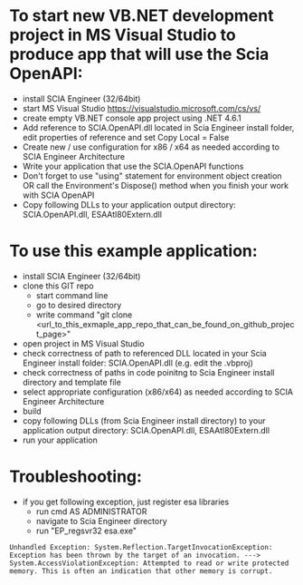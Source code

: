 # To start new VB.NET development project in MS Visual Studio to produce app that will use the Scia OpenAPI:
- install SCIA Engineer (32/64bit)
- start MS Visual Studio https://visualstudio.microsoft.com/cs/vs/
- create empty VB.NET console app project using .NET 4.6.1
- Add reference to SCIA.OpenAPI.dll located in Scia Engineer install folder, edit properties of reference and set Copy Local = False
- Create new / use configuration for x86 / x64 as needed according to SCIA Engineer Architecture
- Write your application that use the SCIA.OpenAPI functions
- Don't forget to use "using" statement for environment object creation OR call the Environment's Dispose() method when you finish your work with SCIA OpenAPI
- Copy following DLLs to your application output directory: SCIA.OpenAPI.dll, ESAAtl80Extern.dll

# To use this example application:
- install SCIA Engineer (32/64bit)
- clone this GIT repo
  - start command line
  - go to desired directory
  - write command "git clone <url_to_this_exmaple_app_repo_that_can_be_found_on_github_project_page>"
- open project in MS Visual Studio
- check correctness of path to referenced DLL located in your Scia Engineer install folder: SCIA.OpenAPI.dll (e.g. edit the .vbproj)
- check correctness of paths in code poinitng to Scia Engineer install directory and template file
- select appropriate configuration (x86/x64) as needed according to SCIA Engineer Architecture
- build
- copy following DLLs (from Scia Engineer install directory) to your application output directory: SCIA.OpenAPI.dll, ESAAtl80Extern.dll
- run your application

# Troubleshooting:
* if you get following exception, just register esa libraries
	* run cmd AS ADMINISTRATOR
	* navigate to Scia Engineer directory
	* run "EP_regsvr32 esa.exe"
```
Unhandled Exception: System.Reflection.TargetInvocationException: Exception has been thrown by the target of an invocation. ---> System.AccessViolationException: Attempted to read or write protected memory. This is often an indication that other memory is corrupt.
```
